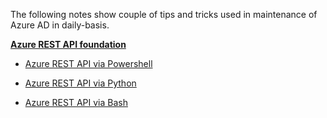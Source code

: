 The following notes show couple of tips and tricks used in maintenance of Azure AD in daily-basis.

[__Azure REST API foundation__](https://github.com/Grad1ent/AAD-Notes/tree/Azure-REST-API-foundation)

  * [Azure REST API via Powershell](https://github.com/Grad1ent/AAD-Notes/tree/Azure-REST-API-via-Powershell)

  * [Azure REST API via Python](https://github.com/Grad1ent/AAD-Notes/tree/Azure-REST-API-via-Python)

  * [Azure REST API via Bash](https://github.com/Grad1ent/AAD-Notes/tree/Azure-REST-API-via-Bash)
